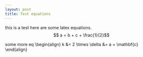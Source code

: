 ```yaml
---
layout: post
title: Test equations
---
```



this is a test
here are some latex equations.
$$ a = b + c + \frac{1}{2}$$

some more eq
\begin{align}
k  &= 2 \times \delta 
&= a + \mathbf{c}
\end{align}

